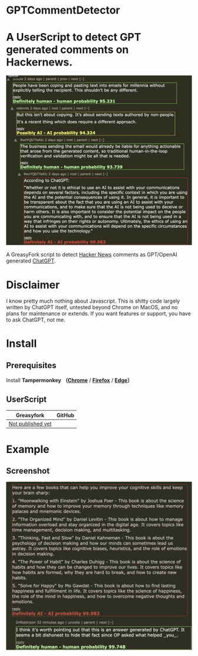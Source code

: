 # GPTCommentDetector
A UserScript to detect GPT generated comments on Hackernews.
==========================

![image](https://github.com/chryzsh/GPTCommentDetector/raw/main/screenshot/screenshot1.png)

A GreasyFork script to detect [Hacker News](https://news.ycombinator.com/) comments as GPT/OpenAI generated [ChatGPT](https://chatgpt.com/).

# Disclaimer

I know pretty much nothing about Javascript. This is shitty code largely
written by ChatGPT itself, untested beyond Chrome on MacOS, and no plans for
maintenance or extends. If you want features or support, you have to ask
ChatGPT, not me.

# Install

## Prerequisites

Install **Tampermonkey** **（[Chrome](https://www.tampermonkey.net/)** / **[Firefox](https://addons.mozilla.org/firefox/addon/tampermonkey/)** / **[Edge](https://microsoftedge.microsoft.com/addons/detail/tampermonkey/iikmkjmpaadaobahmlepeloendndfphd?hl=zh-CN)）**


## UserScript

| Greasyfork                                                                         | GitHub                                                                                       |
| ---------------------------------------------------------------------------------- | -------------------------------------------------------------------------------------------- |
| [Not published yet]() | []()

# Example

## Screenshot
![Detected](https://github.com/chryzsh/GPTCommentDetector/raw/main/screenshot/screenshot2.png)
